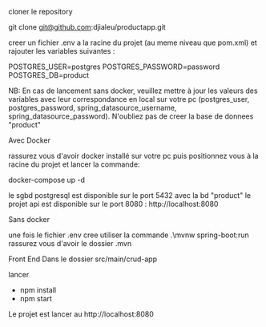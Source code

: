 

cloner le repository 

git clone git@github.com:djialeu/productapp.git

creer un fichier .env a la racine du projet (au meme niveau que pom.xml) et rajouter les variables suivantes :

POSTGRES_USER=postgres
POSTGRES_PASSWORD=password
POSTGRES_DB=product

NB:  En cas de lancement sans docker, veuillez mettre à jour les valeurs des variables avec leur correspondance en local sur votre pc (postgres_user, postgres_password, spring_datasource_username, spring_datasource_password). 
     N'oubliez pas de creer la base de donnees "product"

Avec Docker

rassurez vous d'avoir docker installé sur votre pc puis positionnez vous à la racine du projet et lancer la commande:

docker-compose up -d 

le sgbd  postgresql est disponible sur le port 5432 avec la bd "product"
le projet api est disponible sur le port 8080 : http://localhost:8080


Sans docker 

une fois le fichier .env cree utiliser la commande .\mvnw spring-boot:run
rassurez vous d'avoir le dossier .mvn


Front End 
Dans le dossier src/main/crud-app

lancer 
- npm install
- npm start 

Le projet est lancer au http://localhost:8080